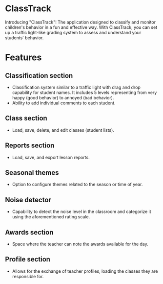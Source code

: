 # ClassTrack

Introducing "ClassTrack"! The application designed to classify and monitor children's behavior in a fun and effective way. With ClassTrack, you can set up a traffic light-like grading system to assess and understand your students' behavior.

# Features

## Classification section

- Classification system similar to a traffic light with drag and drop capability for student names. It includes 5 levels representing from very happy (good behavior) to annoyed (bad behavior).
- Ability to add individual comments to each student.

## Class section

- Load, save, delete, and edit classes (student lists).

## Reports section

- Load, save, and export lesson reports.

## Seasonal themes

- Option to configure themes related to the season or time of year.

## Noise detector

- Capability to detect the noise level in the classroom and categorize it using the aforementioned rating scale.

## Awards section

- Space where the teacher can note the awards available for the day.

## Profile section

- Allows for the exchange of teacher profiles, loading the classes they are responsible for.
